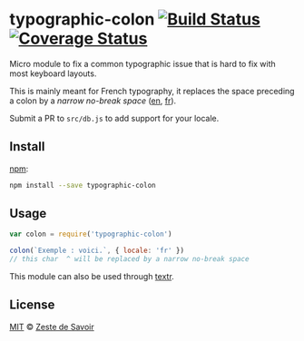 # typographic-colon [![Build Status][build-badge]][build-status] [![Coverage Status][coverage-badge]][coverage-status]

Micro module to fix a common typographic issue that is hard to fix with most keyboard layouts.

This is mainly meant for French typography, it replaces the space preceding a colon by a _narrow no-break space_ ([en](http://www.fileformat.info/info/unicode/char/202f/index.htm), [fr](https://fr.wikipedia.org/wiki/Espace_fine_ins%C3%A9cable)).

Submit a PR to `src/db.js` to add support for your locale.

## Install

[npm][npm]:

```sh
npm install --save typographic-colon
```


## Usage

```js
var colon = require('typographic-colon')

colon(`Exemple : voici.`, { locale: 'fr' })
// this char  ^ will be replaced by a narrow no-break space
```

This module can also be used through [textr][textr].

## License

[MIT][license] © [Zeste de Savoir][zds]

<!-- Definitions -->

[build-badge]: https://img.shields.io/travis/zestedesavoir/zmarkdown.svg

[build-status]: https://travis-ci.org/zestedesavoir/zmarkdown

[coverage-badge]: https://img.shields.io/coveralls/zestedesavoir/zmarkdown.svg

[coverage-status]: https://coveralls.io/github/zestedesavoir/zmarkdown

[license]: https://github.com/zestedesavoir/zmarkdown/blob/master/packages/typographic-colon/LICENSE-MIT

[zds]: https://zestedesavoir.com

[npm]: https://www.npmjs.com/package/typographic-colon

[textr]: https://github.com/A/textr
